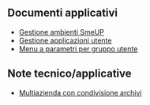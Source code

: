 ## Documenti applicativi
- [Gestione ambienti SmeUP](Sorgenti/DOC/TA/B£AMO/B£AMBI_01)
- [Gestione applicazioni utente](Sorgenti/DOC/OJ/PGM/B£UT55)
- [Menu a parametri per gruppo utente](Sorgenti/DOC/OJ/PGM/B£UT54)
## Note tecnico/applicative
- [Multiazienda con condivisione archivi](Sorgenti/DOC/TA/B£AMO/B£AMBI_N1)
